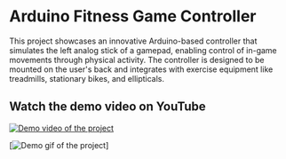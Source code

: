 # Arduino Fitness Game Controller
This project showcases an innovative Arduino-based controller that simulates the left analog stick of a gamepad, enabling control of in-game movements through physical activity. The controller is designed to be mounted on the user's back and integrates with exercise equipment like treadmills, stationary bikes, and ellipticals.

## Watch the demo video on YouTube
[![Demo video of the project](https://img.youtube.com/vi/4EYHZWyAiZI/0.jpg)](https://www.youtube.com/watch?v=4EYHZWyAiZI)

[![Demo gif of the project](controller.gif)]
